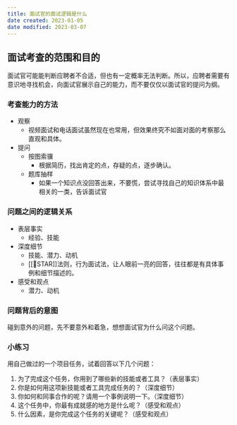 ```yaml
---
title: 面试官的面试逻辑是什么
date created: 2023-01-05
date modified: 2023-03-07
---
```


## 面试考查的范围和目的

面试官可能能判断应聘者不合适，但也有一定概率无法判断。所以，应聘者需要有意识地寻找机会，向面试官展示自己的能力，而不要仅仅以面试官的提问为纲。

### 考查能力的方法

- 观察
	- 视频面试和电话面试虽然现在也常用，但效果终究不如面对面的考察那么直观和具体。
- 提问
	- 按图索骥
		- 根据简历，找出肯定的点，存疑的点，逐步确认。
	- 题库抽样
		- 如果一个知识点没回答出来，不要慌，尝试寻找自己的知识体系中最相关的一类，告诉面试官

### 问题之间的逻辑关系

- 表层事实
	- 经验、技能
- 深度细节
	- 技能、潜力、动机
	- [[🔡STAR]]法则，行为面试法，让人眼前一亮的回答，往往都是有具体事例和细节描述的。
- 感受和观点
	- 潜力、动机

### 问题背后的意图

碰到意外的问题，先不要意外和着急，想想面试官为什么问这个问题。

### 小练习

用自己做过的一个项目任务，试着回答以下几个问题：

1. 为了完成这个任务，你用到了哪些新的技能或者工具？（表层事实）
2. 你是如何用这项新技能或者工具完成任务的？（深度细节）
3. 你如何和同事合作的呢？请用一个事例说明一下。（深度细节）
4. 这个任务中，你最有成就感的地方是什么呢？（感受和观点）
5. 什么因素，是你完成这个任务的关键呢？（感受和观点）

